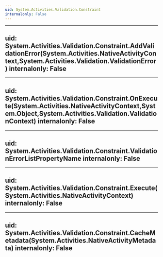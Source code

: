 ```yaml
---
uid: System.Activities.Validation.Constraint
internalonly: False
---
```


---
uid: System.Activities.Validation.Constraint.AddValidationError(System.Activities.NativeActivityContext,System.Activities.Validation.ValidationError)
internalonly: False
---

---
uid: System.Activities.Validation.Constraint.OnExecute(System.Activities.NativeActivityContext,System.Object,System.Activities.Validation.ValidationContext)
internalonly: False
---

---
uid: System.Activities.Validation.Constraint.ValidationErrorListPropertyName
internalonly: False
---

---
uid: System.Activities.Validation.Constraint.Execute(System.Activities.NativeActivityContext)
internalonly: False
---

---
uid: System.Activities.Validation.Constraint.CacheMetadata(System.Activities.NativeActivityMetadata)
internalonly: False
---
